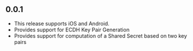 ## 0.0.1

* This release supports iOS and Android.
* Provides support for ECDH Key Pair Generation
* Provides support for computation of a Shared Secret based on two key pairs
